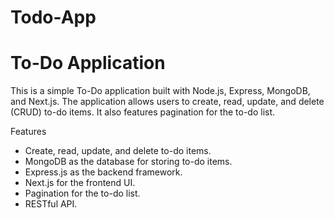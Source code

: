 # Todo-App
# To-Do Application

This is a simple To-Do application built with Node.js, Express, MongoDB, and Next.js.
The application allows users to create, read, update, and delete (CRUD) to-do items. It also features pagination for the to-do list.

Features

- Create, read, update, and delete to-do items.
- MongoDB as the database for storing to-do items.
- Express.js as the backend framework.
- Next.js for the frontend UI.
- Pagination for the to-do list.
- RESTful API.



